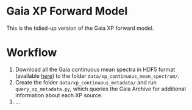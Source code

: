 Gaia XP Forward Model
=====================

This is the tidied-up version of the Gaia XP forward model.

Workflow
========

1. Download all the Gaia continuous mean spectra in HDF5 format (available [here](https://sdsc-users.flatironinstitute.org/~gaia/dr3/hdf5/XpContinuousMeanSpectrum/)) to the folder `data/xp_continuous_mean_spectrum/`.
2. Create the folder `data/xp_continuous_metadata/` and run `query_xp_metadata.py`, which queries the Gaia Archive for additional information about each XP source.
3. ...
